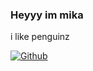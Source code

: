 ### Heyyy im mika

i like penguinz 

[![Github](https://cdn.discordapp.com/attachments/1047250207303270510/1129129719456075897/penguinz.png)](https://www.youtube.com/@penguinz0/)
